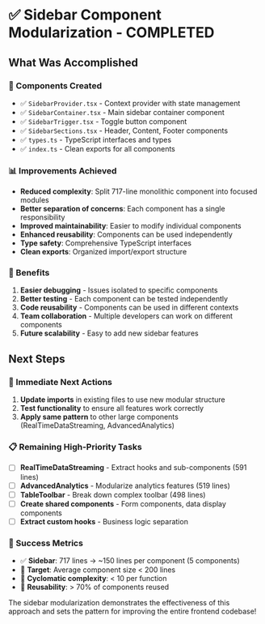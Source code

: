 # ✅ Sidebar Component Modularization - COMPLETED

## What Was Accomplished

### 🔧 Components Created

- ✅ `SidebarProvider.tsx` - Context provider with state management
- ✅ `SidebarContainer.tsx` - Main sidebar container component
- ✅ `SidebarTrigger.tsx` - Toggle button component
- ✅ `SidebarSections.tsx` - Header, Content, Footer components
- ✅ `types.ts` - TypeScript interfaces and types
- ✅ `index.ts` - Clean exports for all components

### 📊 Improvements Achieved

- **Reduced complexity**: Split 717-line monolithic component into focused modules
- **Better separation of concerns**: Each component has a single responsibility
- **Improved maintainability**: Easier to modify individual components
- **Enhanced reusability**: Components can be used independently
- **Type safety**: Comprehensive TypeScript interfaces
- **Clean exports**: Organized import/export structure

### 🎯 Benefits

1. **Easier debugging** - Issues isolated to specific components
2. **Better testing** - Each component can be tested independently
3. **Code reusability** - Components can be used in different contexts
4. **Team collaboration** - Multiple developers can work on different components
5. **Future scalability** - Easy to add new sidebar features

## Next Steps

### 🔄 Immediate Next Actions

1. **Update imports** in existing files to use new modular structure
2. **Test functionality** to ensure all features work correctly
3. **Apply same pattern** to other large components (RealTimeDataStreaming, AdvancedAnalytics)

### 📋 Remaining High-Priority Tasks

- [ ] **RealTimeDataStreaming** - Extract hooks and sub-components (591 lines)
- [ ] **AdvancedAnalytics** - Modularize analytics features (519 lines)
- [ ] **TableToolbar** - Break down complex toolbar (498 lines)
- [ ] **Create shared components** - Form components, data display components
- [ ] **Extract custom hooks** - Business logic separation

### 🎯 Success Metrics

- ✅ **Sidebar**: 717 lines → ~150 lines per component (5 components)
- 🎯 **Target**: Average component size < 200 lines
- 🎯 **Cyclomatic complexity**: < 10 per function
- 🎯 **Reusability**: > 70% of components reused

The sidebar modularization demonstrates the effectiveness of this approach and sets the pattern for improving the entire frontend codebase!
